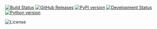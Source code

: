 [![Build Status](https://travis-ci.org/ickc/csv2table.svg?branch=master)](https://travis-ci.org/ickc/csv2table)
[![GitHub Releases](https://img.shields.io/github/tag/ickc/csv2table.svg?label=github+release)](https://github.com/ickc/csv2table/releases)
[![PyPI version](https://img.shields.io/pypi/v/csv2table.svg)](https://pypi.python.org/pypi/csv2table/)
[![Development Status](https://img.shields.io/pypi/status/csv2table.svg)](https://pypi.python.org/pypi/csv2table/)
[![Python version](https://img.shields.io/pypi/pyversions/csv2table.svg)](https://pypi.python.org/pypi/csv2table/)
<!-- [![Downloads](https://img.shields.io/pypi/dm/csv2table.svg)](https://pypi.python.org/pypi/csv2table/) -->
![License](https://img.shields.io/pypi/l/csv2table.svg)
<!-- [![Coveralls](https://img.shields.io/coveralls/ickc/csv2table.svg)](https://coveralls.io/github/ickc/csv2table) -->
<!-- [![Scrutinizer](https://img.shields.io/scrutinizer/g/ickc/csv2table.svg)](https://scrutinizer-ci.com/g/ickc/csv2table/) -->
